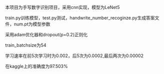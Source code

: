 本项目为手写数字识别项目，采用cnn实现，模型为LeNet5

train.py训练模型，test.py测试，handwrite_number_recoginze.py生成答案文件，num.pt为模型参数

采用adam优化器和dropout(p=0.2)正则化

train_batchsize为54

学习速率在前5次学习时为0.002，后5次为0.0002,最后两次为0.00002

在kaggle上的准确度为97.503%